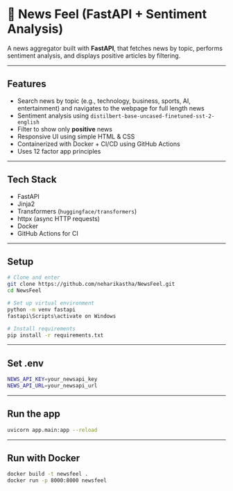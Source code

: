 # 📰 News Feel (FastAPI + Sentiment Analysis)

A news aggregator built with **FastAPI**, that fetches news by topic, performs sentiment analysis, and displays positive articles by filtering.

---

## Features

- Search news by topic (e.g., technology, business, sports, AI, entertainment) and navigates to  the webpage for full length news
- Sentiment analysis using `distilbert-base-uncased-finetuned-sst-2-english`
- Filter to show only **positive** news
- Responsive UI using simple HTML & CSS 
- Containerized with Docker + CI/CD using GitHub Actions
- Uses 12 factor app principles

---

##  Tech Stack

- FastAPI
- Jinja2 
- Transformers (`huggingface/transformers`)
- httpx (async HTTP requests)
- Docker 
- GitHub Actions for CI

---

##  Setup

```bash
# Clone and enter
git clone https://github.com/neharikastha/NewsFeel.git
cd NewsFeel

# Set up virtual environment
python -m venv fastapi
fastapi\Scripts\activate on Windows

# Install requirements
pip install -r requirements.txt
```
---

## Set .env
```bash
NEWS_API_KEY=your_newsapi_key
NEWS_API_URL=your_newsapi_url
```
---

## Run the app
```bash
uvicorn app.main:app --reload
```
---

## Run with Docker
```bash
docker build -t newsfeel .
docker run -p 8000:8000 newsfeel



